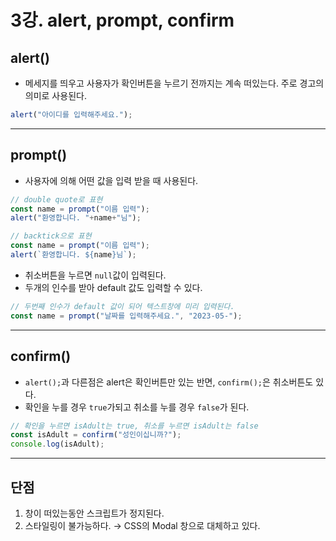 # 3강. alert, prompt, confirm
## alert()
- 메세지를 띄우고 사용자가 확인버튼을 누르기 전까지는 계속 떠있는다. 주로 경고의 의미로 사용된다.
```javascript
alert("아이디를 입력해주세요."); 
```
---
## prompt()
- 사용자에 의해 어떤 값을 입력 받을 때 사용된다.
```javascript
// double quote로 표현
const name = prompt("이름 입력");
alert("환영합니다. "+name+"님");

// backtick으로 표현
const name = prompt("이름 입력");
alert(`환영합니다. ${name}님`);
```
- 취소버튼을 누르면 `null`값이 입력된다.
- 두개의 인수를 받아 default 값도 입력할 수 있다.
```javascript
// 두번째 인수가 default 값이 되어 텍스트창에 미리 입력된다.
const name = prompt("날짜를 입력해주세요.", "2023-05-");
```
---
## confirm()
- `alert();`과 다른점은 alert은 확인버튼만 있는 반면, `confirm();`은 취소버튼도 있다.
- 확인을 누를 경우 `true`가되고 취소를 누를 경우 `false`가 된다.
```javascript
// 확인을 누르면 isAdult는 true, 취소를 누르면 isAdult는 false
const isAdult = confirm("성인이십니까?");
console.log(isAdult);
```
---
## 단점
1. 창이 떠있는동안 스크립트가 정지된다.
2. 스타일링이 불가능하다. → CSS의 Modal 창으로 대체하고 있다.